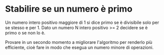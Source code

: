 # Stabilire se un numero è primo
Un numero intero positivo maggiore di 1 si dice primo se è divisibile solo per se stesso e per 1.
Dato un numero N intero positivo >= 2 decidere se è primo o se non lo è.

Provare in un secondo momento a migliorare l'algoritmo per renderlo più efficiente, cioè fare in modo che esegua un numero minore di operazioni.

